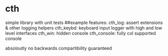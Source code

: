 # cth
simple library with unit tests
##example features:
cth_log: assert extensions & other logging helpers
cth_keybd: keyboard input logger with high and low level interfaces
cth_win: hidden console
cth_console: fully col supported console

absoloutly no backwards compartibility guaranteed
